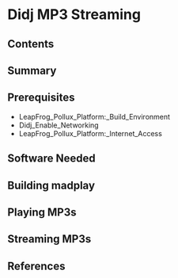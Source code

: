 # Didj MP3 Streaming
## Contents
## Summary
## Prerequisites
* LeapFrog_Pollux_Platform:_Build_Environment
* Didj_Enable_Networking
* LeapFrog_Pollux_Platform:_Internet_Access
## Software Needed
## Building madplay
## Playing MP3s
## Streaming MP3s
## References
